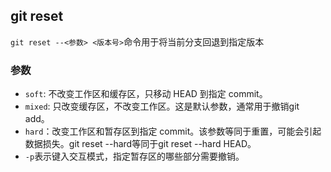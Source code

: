 ## git reset
`git reset --<参数> <版本号>`命令用于将当前分支回退到指定版本
### 参数
- `soft`: 不改变工作区和缓存区，只移动 HEAD 到指定 commit。
- `mixed`: 只改变缓存区，不改变工作区。这是默认参数，通常用于撤销git add。
- `hard`：改变工作区和暂存区到指定 commit。该参数等同于重置，可能会引起数据损失。git reset --hard等同于git reset --hard HEAD。
- `-p`表示键入交互模式，指定暂存区的哪些部分需要撤销。
